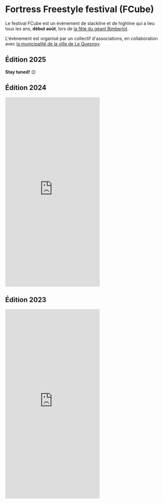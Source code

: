 # Fortress Freestyle festival (FCube)

<div class="lead">
<p>Le festival FCube est un évènement de slackline et de highline qui a lieu tous les ans, <strong>début août</strong>, lors de <a href="https://bimberlot.fr/">la fête du géant Bimberlot</a>.</p>
<p>L'évènement est organisé par un collectif d'associations, en collaboration avec <a href="https://www.lequesnoy.fr/">la municipalité de la ville de Le Quesnoy</a>.
</p>
</div>

## Édition 2025

**Stay tuned!** 😉

## Édition 2024

<iframe class="w-full" height="600" src="https://www.youtube.com/embed/Nk5jtqpyA8c?si=9AK-jIg6rZsw0OuA" title="YouTube video player" frameborder="0" allow="accelerometer; autoplay; clipboard-write; encrypted-media; gyroscope; picture-in-picture; web-share" referrerpolicy="strict-origin-when-cross-origin" allowfullscreen></iframe>

## Édition 2023

<iframe class="w-full" height="600" src="https://www.youtube.com/embed/Eom7nIciYLM?si=YKIUfCfj0yau_-9N" title="YouTube video player" frameborder="0" allow="accelerometer; autoplay; clipboard-write; encrypted-media; gyroscope; picture-in-picture; web-share" referrerpolicy="strict-origin-when-cross-origin" allowfullscreen></iframe>
